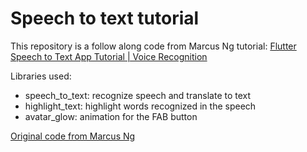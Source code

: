 # Speech to text tutorial

This repository is a follow along code from Marcus Ng tutorial:
[Flutter Speech to Text App Tutorial | Voice Recognition](https://www.youtube.com/watch?v=wDWoD1AaLu8&ab_channel=MarcusNg)

Libraries used:

* speech_to_text: recognize speech and translate to text
* highlight_text: highlight words recognized in the speech
* avatar_glow: animation for the FAB button

[Original code from Marcus Ng](https://github.com/MarcusNg/flutter_voice)

